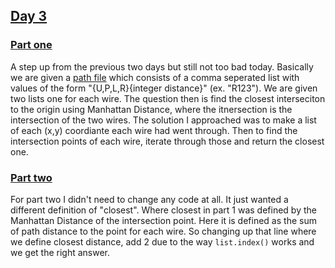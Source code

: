 ## [Day 3](./src)

### [Part one](./src/part_1.py)

A step up from the previous two days but still not too bad today. Basically we are given a [path file](./day-3/day-3.in) which consists of a comma seperated list with values of the form "{U,P,L,R}{integer distance}" (ex. "R123"). We are given two lists one for each wire. The question then is find the closest interseciton to the origin using Manhattan Distance, where the itnersection is the intersection of the two wires. The solution I approached was to make a list of each (x,y) coordiante each wire had went through. Then to find the intersection points of each wire, iterate through those and return the closest one.

### [Part two](./src/part_2.py)

For part two I didn't need to change any code at all. It just wanted a different definition of "closest". Where closest in part 1 was defined by the Manhattan Distance of the intersection point. Here it is defined as the sum of path distance to the point for each wire. So changing up that line where we define closest distance, add 2 due to the way `list.index()` works and we get the right answer.
